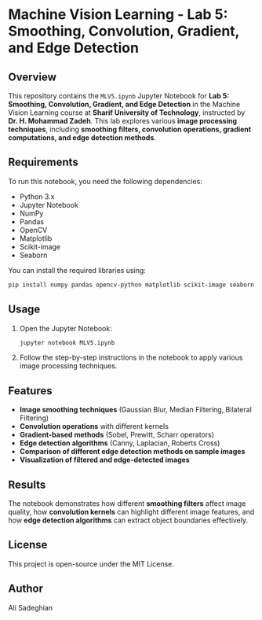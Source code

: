 # Machine Vision Learning - Lab 5: Smoothing, Convolution, Gradient, and Edge Detection

## Overview
This repository contains the `MLV5.ipynb` Jupyter Notebook for **Lab 5: Smoothing, Convolution, Gradient, and Edge Detection** in the Machine Vision Learning course at **Sharif University of Technology**, instructed by **Dr. H. Mohammad Zadeh**. This lab explores various **image processing techniques**, including **smoothing filters, convolution operations, gradient computations, and edge detection methods**.

## Requirements
To run this notebook, you need the following dependencies:
- Python 3.x
- Jupyter Notebook
- NumPy
- Pandas
- OpenCV
- Matplotlib
- Scikit-image
- Seaborn

You can install the required libraries using:
```bash
pip install numpy pandas opencv-python matplotlib scikit-image seaborn
```

## Usage

1. Open the Jupyter Notebook:
   ```bash
   jupyter notebook MLV5.ipynb
   ```
2. Follow the step-by-step instructions in the notebook to apply various image processing techniques.

## Features
- **Image smoothing techniques** (Gaussian Blur, Median Filtering, Bilateral Filtering)
- **Convolution operations** with different kernels
- **Gradient-based methods** (Sobel, Prewitt, Scharr operators)
- **Edge detection algorithms** (Canny, Laplacian, Roberts Cross)
- **Comparison of different edge detection methods on sample images**
- **Visualization of filtered and edge-detected images**

## Results
The notebook demonstrates how different **smoothing filters** affect image quality, how **convolution kernels** can highlight different image features, and how **edge detection algorithms** can extract object boundaries effectively.

## License
This project is open-source under the MIT License.

## Author
Ali Sadeghian


